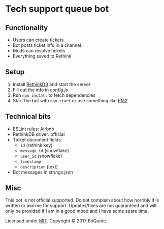 # Tech support queue bot

## Functionality

 - Users can create tickets
 - Bot posts ticket info in a channel
 - Mods can resolve tickets
 - Everything saved to Rethink

## Setup

 1. Install [RethinkDB](https://www.rethinkdb.com/docs/install/) and start the server
 3. Fill out the info in *config.js*
 4. Run `npm install` to fetch dependencies
 5. Start the bot with `npm start` or use something like [PM2](http://pm2.keymetrics.io/)

## Technical bits

 - ESLint rules: [Airbnb](https://github.com/airbnb/javascript)
 - RethinkDB driver: official
 - Ticket document fields:
   - `id` (rethink key)
   - `message_id` (snowflake)
   - `user_id` (snowflake)
   - `timestamp`
   - `description` (text)
 - Bot messages in *strings.json*

## Misc

This bot is not official supported. Do not complain about how horribly it is written or ask me for support. Updates/fixes are not guaranteed and will only be provided if I am in a good mood and I have some spare time.

Licensed under [MIT](https://opensource.org/licenses/MIT). Copyright © 2017 BitQuote.
